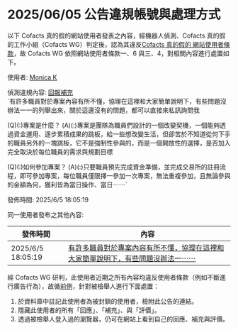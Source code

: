 2025/06/05 公告違規帳號與處理方式
=========

以下 Cofacts 真的假的網站使用者發表之內容，經機器人偵測、Cofacts 真的假的工作小組（Cofacts WG）判定後，認為其違反[Cofacts 真的假的 網站使用者條款](https://github.com/cofacts/rumors-site/blob/master/LEGAL.md)，故 Cofacts WG 依照網站使用者條款一、6 與三、4，對相關內容進行處置如下。

使用者: [Monica K](https://cofacts.github.io/community-builder/#/editorworks?type=2&day=365&userId=I12FP5cBfs35m9MihXfG)

偵測違規內容: [回報補充](https://cofacts.tw/article/vt7DZZYBd1wAo0M421JS)<br>`有許多職員對於專案內容有所不懂，協理在這裡和大家簡單說明下，有些問題沒辦法一一的列舉出來，關於這邊沒有的問題，都可以直接來私訊詢問我

(Q)(:)專案是什麼？
(A)(:)專案是團隊為職員們設計的一個改變契機，一個能夠透過資金運用、逐步累積成果的跳板，給一些想改變生活，但卻苦於不知道從何下手的職員另外的一塊跳板，它不是強制性參與的，而是一個開放性的選擇，是否加入完全取決於每位職員的需求與規劃目標

(Q)(:)如何參加專案？
(A)(:)只要職員預先完成資金準備，並完成交易所的註冊流程，即可參加專案，每位職員僅限擇一參加一次專案，無法重複參加，且無論參與的金額為何，獲利皆為當日操作、當日⋯⋯`

發佈時間: 2025/6/5 18:05:19

同一使用者發布之其他內容:

|發佈時間|內容|
|---|---|
| 2025/6/5 18:05:19 | [有許多職員對於專案內容有所不懂，協理在這裡和大家簡單說明下，有些問題沒辦法一⋯⋯](https://cofacts.tw/article/vt7DZZYBd1wAo0M421JS) |

經 Cofacts WG 研判，此使用者近期之所有內容均違反使用者條款（例如不斷進行廣告行為），故循[前例](https://github.com/cofacts/takedowns/blob/master/2021/1125-2nd-spam.md)，針對被檢舉人進行下面處置：
1. 於資料庫中註記此使用者為被封鎖的使用者，檢附此公告的連結。
2. 隱藏此使用者的所有「回應」、「補充」、與「評價」。
3. 透過被檢舉人登入過的瀏覽器，仍可在網站上看到自己的回應、補充與評價。
